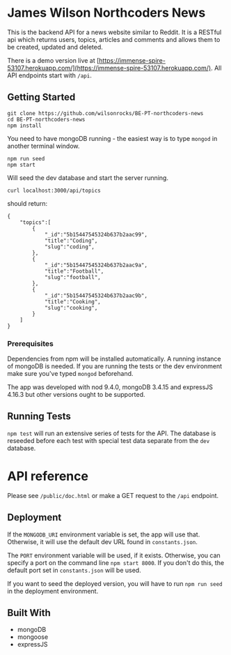 # James Wilson Northcoders News

This is the backend API for a news website similar to Reddit.
It is a RESTful api which returns users, topics, articles and comments and allows them to be created, updated and deleted.

There is a demo version live at [https://immense-spire-53107.herokuapp.com/](https://immense-spire-53107.herokuapp.com/). All API endpoints start with `/api`.

## Getting Started

    git clone https://github.com/wilsonrocks/BE-PT-northcoders-news
    cd BE-PT-northcoders-news
    npm install

You need to have mongoDB running - the easiest way is to type `mongod` in another terminal window.

    npm run seed
    npm start

Will seed the dev database and start the server running.

`curl localhost:3000/api/topics`

should return:

```
{
    "topics":[
        {
            "_id":"5b15447545324b637b2aac99",
            "title":"Coding",
            "slug":"coding",
        },
        {
            "_id":"5b15447545324b637b2aac9a",
            "title":"Football",
            "slug":"football",
        },
        {
            "_id":"5b15447545324b637b2aac9b",
            "title":"Cooking",
            "slug":"cooking",
        }
    ]
}
```

### Prerequisites
Dependencies from npm will be installed automatically. A running instance of mongoDB is needed. If you are running the tests or the dev environment make sure you've typed `mongod` beforehand.

The app was developed with nod 9.4.0, mongoDB 3.4.15 and expressJS 4.16.3 but other versions ought to be supported.

## Running Tests

`npm test` will run an extensive series of tests for the API. The database is reseeded before each test with special test data separate from the `dev` database.

# API reference
Please see `/public/doc.html` or make a GET request to the `/api` endpoint.

## Deployment

If the `MONGODB_URI` environment variable is set, the app will use that. Otherwise, it will use the default dev URL found in `constants.json`.

The `PORT` environment variable will be used, if it exists. Otherwise, you can specify a port on the command line `npm start 8000`. If you don't do this, the default port set in `constants.json` will be used.

If you want to seed the deployed version, you will have to run `npm run seed` in the deployment environment.

## Built With

* mongoDB
* mongoose
* expressJS
